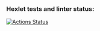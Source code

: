 ### Hexlet tests and linter status:
[![Actions Status](https://github.com/Swanriel/frontend-project-46/actions/workflows/hexlet-check.yml/badge.svg)](https://github.com/Swanriel/frontend-project-46/actions)
